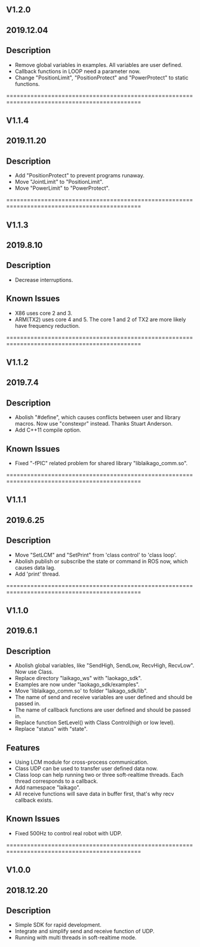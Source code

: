 V1.2.0
------

2019.12.04
--------

Description
-----------
- Remove global variables in examples. All variables are user defined.
- Callback functions in LOOP need a parameter now.
- Change "PositionLimit", "PositionProtect" and "PowerProtect" to static functions.

=============================================================================================

V1.1.4
------

2019.11.20
--------

Description
-----------
- Add "PositionProtect" to prevent programs runaway.
- Move "JointLimit" to "PositionLimit".
- Move "PowerLimit" to "PowerProtect".

=============================================================================================

V1.1.3
------

2019.8.10
--------

Description
-----------
- Decrease interruptions.

Known Issues
------------
- X86 uses core 2 and 3.
- ARM(TX2) uses core 4 and 5. The core 1 and 2 of TX2 are more likely have frequency reduction.

=============================================================================================

V1.1.2
------

2019.7.4
--------

Description
-----------
- Abolish "#define", which causes conflicts between user and library macros.
  Now use "constexpr" instead. Thanks Stuart Anderson.
- Add C++11 compile option.

Known Issues
------------
- Fixed "-fPIC" related problem for shared library "liblaikago_comm.so". 

=============================================================================================

V1.1.1
------

2019.6.25
--------

Description
-----------
- Move "SetLCM" and "SetPrint" from 'class control' to 'class loop'. 
- Abolish publish or subscribe the state or command in ROS now, which causes data lag.
- Add 'print' thread.

=============================================================================================

V1.1.0
------

2019.6.1
--------

Description
-----------
- Abolish global variables, like "SendHigh, SendLow, RecvHigh, RecvLow". Now use Class.
- Replace directory "laikago_ws" with "laokago_sdk".
- Examples are now under "laokago_sdk/examples".
- Move 'liblaikago_comm.so' to folder "laikago_sdk/lib".
- The name of send and receive variables are user defined and should be passed in.
- The name of callback functions are user defined and should be passed in.
- Replace function SetLevel() with Class Control(high or low level).
- Replace "status" with "state".

Features
--------
- Using LCM module for cross-process communication.
- Class UDP can be used to transfer user defined data now.
- Class loop can help running two or three soft-realtime threads. 
  Each thread corresponds to a callback.
- Add namespace "laikago".
- All receive functions will save data in buffer first, that's why recv callback exists.

Known Issues
------------
- Fixed 500Hz to control real robot with UDP.

=============================================================================================

V1.0.0
------

2018.12.20
----------

Description
-----------
- Simple SDK for rapid development. 
- Integrate and simplify send and receive function of UDP.
- Running with multi threads in soft-realtime mode.
